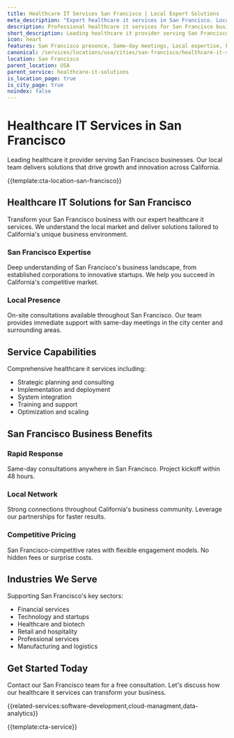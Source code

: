 ```yaml
---
title: Healthcare IT Services San Francisco | Local Expert Solutions
meta_description: "Expert healthcare it services in San Francisco. Local team, same-day consultations, proven results. Transform your business today."
description: Professional healthcare it services for San Francisco businesses
short_description: Leading healthcare it provider serving San Francisco and California.
icon: heart
features: San Francisco presence, Same-day meetings, Local expertise, Fast deployment, Competitive rates, Proven track record
canonical: /services/locations/usa/cities/san-francisco/healthcare-it-solutions-san-francisco.html
location: San Francisco
parent_location: USA
parent_service: healthcare-it-solutions
is_location_page: true
is_city_page: true
noindex: false
---
```


# Healthcare IT Services in San Francisco

Leading healthcare it provider serving San Francisco businesses. Our local team delivers solutions that drive growth and innovation across California.

{{template:cta-location-san-francisco}}

## Healthcare IT Solutions for San Francisco

Transform your San Francisco business with our expert healthcare it services. We understand the local market and deliver solutions tailored to California's unique business environment.

### San Francisco Expertise

Deep understanding of San Francisco's business landscape, from established corporations to innovative startups. We help you succeed in California's competitive market.

### Local Presence

On-site consultations available throughout San Francisco. Our team provides immediate support with same-day meetings in the city center and surrounding areas.

## Service Capabilities

Comprehensive healthcare it services including:
- Strategic planning and consulting
- Implementation and deployment
- System integration
- Training and support
- Optimization and scaling

## San Francisco Business Benefits

### Rapid Response
Same-day consultations anywhere in San Francisco. Project kickoff within 48 hours.

### Local Network
Strong connections throughout California's business community. Leverage our partnerships for faster results.

### Competitive Pricing
San Francisco-competitive rates with flexible engagement models. No hidden fees or surprise costs.

## Industries We Serve

Supporting San Francisco's key sectors:
- Financial services
- Technology and startups
- Healthcare and biotech
- Retail and hospitality
- Professional services
- Manufacturing and logistics

## Get Started Today

Contact our San Francisco team for a free consultation. Let's discuss how our healthcare it services can transform your business.

{{related-services:software-development,cloud-managment,data-analytics}}

{{template:cta-service}}
